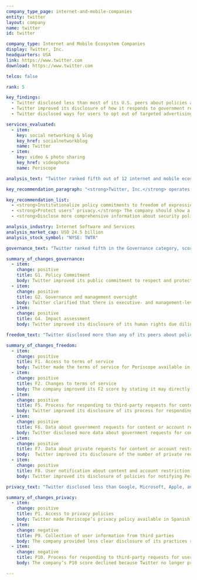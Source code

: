 ```yaml
---
company_type_page: internet-and-mobile-companies
entity: twitter
layout: company
name: twitter
id: twitter

company_type: Internet and Mobile Ecosystem Companies
display: Twitter, Inc.
headquarters: USA
link: https://www.twitter.com
download: https://www.twitter.com

telco: false

rank: 5

key_findings:
  - Twitter disclosed less than most of its U.S. peers about policies affecting users’ privacy, but disclosed more about policies affecting freedom of expression than any company in the Index.
  - Twitter improved its disclosure of how it responds to government requests to remove content and restrict accounts.
  - Twitter disclosed ways for users to opt out of targeted advertising, which indicates that targeted advertising is on by default. In a setback for user privacy, the company disclosed it no longer responds to “Do Not Track” signals from users asking the company not to track them across third-party websites.

services_evaluated:
  - item:
    key: social networking & blog
    key_href: socialnetworkblog
    name: Twitter
  - item:
    key: video & photo sharing
    key_href: videophoto
    name: Periscope

analysis_text: "Twitter ranked fifth out of 12 internet and mobile ecosystem companies, disclosing less about its policies affecting privacy than most of its U.S. peers. The company’s score improved in the 2018 Index due to improved public commitments to users’ freedom of expression and greater clarity in its transparency reporting on content removal requests. However, Twitter’s privacy score declined due to a change in its privacy policy stating that the company no longer responds to “Do Not Track” signals, and a lack of clear examples about how it implements its process for responding to government or private requests for user information. In addition,<a href=\"https://www.congress.gov/bill/114th-congress/house-bill/2048\" target=\"_blank\">U.S. law</a> prevents companies from disclosing the exact number of government requests for stored and real-time user information they receive, which prevented Twitter from being fully transparent in that area."

key_recommendation_paragraph: "<strong>Twitter, Inc.</strong> operates a global social sharing platform with products and services that allow users to create, share, and find content on the Twitter social network and to livestream videos on Periscope. Twitter also provides advertising services and developer tools."

key_recommendation_list:
  - <strong>Institutionalize policy commitments to freedom of expression and privacy.</strong> Twitter should demonstrate that it has institutionalized comments to respect users' digital rights by disclosing whether and how it is implementing policies such as employee training and human rights impact assessments.
  - <strong>Protect users’ privacy.</strong> The company should show a stronger commitment to protect users' privacy by not sharing users' information for targeted advertising unless they opt in. It should also commit to respect signals from users to not track them across third-party websites.
  - <strong>Disclose more comprehensive information about security policies and practices.</strong> Twitter should improve its disclosure of its internal processes for keeping user data secure, including the company’s policies for responding to data breaches.

analysis_industry: Internet Software and Services
analysis_market_cap: USD 24.5 billion
analysis_stock_symbol: "NYSE: TWTR"

governance_text: "Twitter ranked fifth in the Governance category, scoring lower than most U.S. internet and mobile ecosystem companies evaluated, despite some notable improvements. The company strengthened its public commitment to respect users’ freedom of expression and privacy (G1), improved its disclosure of senior-level oversight over these issues (G2), and disclosed a commitment to conduct human rights risk assessments when launching new products or entering into new markets (G4). While it disclosed that it regularly engages with a range of stakeholders on freedom of expression and privacy issues (G5), Twitter is not a member of a multi-stakeholder initiative like the Global Network Initiative (GNI), whose members not only make commitments but also undergo independent assessments to verify whether they have implemented and institutionalized them. As a result, Twitter’s disclosure in the Governance category suffered compared to its other U.S.-based peers."

summary_of_changes_governance:
  - item:
    change: positive
    title: G1. Policy Commitment
    body: Twitter improved its public commitment to respect and protect freedom of expression and privacy rights by publishing a new policy ("Defending and respecting the rights of people using our service") that articulates a clear commitment to defend users' rights.
  - item:
    change: positive
    title: G2. Governance and management oversight
    body: Twitter clarified that there is executive- and management-level oversight over freedom of expression and privacy issues within the company.
  - item:
    change: positive
    title: G4. Impact assessment
    body: Twitter improved its disclosure of its human rights due diligence practices by explaining that it evaluates risks associated with launching new activities, services, or entering into new markets.

freedom_text: "Twitter disclosed more than any of its peers about policies affecting freedom of expression.<br /><br /><strong>Content and account restrictions:</strong> Twitter disclosed more than any other internet and mobile ecosystem company about its process for terms of service enforcement (F3, F4, F8). It disclosed more than most other companies about why it may restrict content or accounts (F3). It was one of only four companies, including Facebook, Microsoft, and Google, to disclose any data about its terms of service enforcement, reporting the number of accounts it restricted due to terrorist content and from legal requests to remove content or restrict accounts for violating Twitter’s rules (F4). However, the data did not include all of the actions the company might take to enforce its rules.<br /><br /><strong>Content and account restriction requests:</strong> Twitter disclosed less than Google and Oath about how it handles government and private requests to restrict content or accounts (F5-F7). It disclosed more data about government requests to restrict content or accounts than several of its U.S. peers (F6), and it provided more data than any other company about private requests to restrict content or accounts (F7).<br /><br /><strong>Identity policy:</strong> Twitter and Microsoft were the only two internet and mobile ecosystem companies that disclosed that they <a href=\"https://help.twitter.com/articles/41949?lang=en\" target=\"_blank\">do not require users to verify their identity</a> with a government-issued ID or other information tied to their offline identity (F11)."

summary_of_changes_freedom:
  - item:
    change: positive
    title: F1. Access to terms of service
    body: Twitter made the terms of service for Periscope available in Spanish.
  - item:
    change: positive
    title: F2. Changes to terms of service
    body: The company improved its F2 score by stating it may directly notify Periscope users of changes to its terms of service policy.
  - item:
    change: positive
    title: F5. Process for responding to third-party requests for content or account restriction
    body: Twitter improved its disclosure of its process for responding to requests to remove content or restrict accounts, from foreign governments and private parties, and provided examples of how it responds to government requests.
  - item:
    change: positive
    title: F6. Data about government requests for content or account restriction
    body: Twitter disclosed more data about government requests for content and account restrictions it received for Periscope, including the number of accounts affected, pieces of content specified for removal, and the number of such requests with which it complied.
  - item:
    change: positive
    title: F7. Data about private requests for content or account restriction
    body:  Twitter improved its disclosure of the number of private requests for content and account removals or restrictions it received and with which it complied.
  - item:
    change: positive
    title: F8. User notification about content and account restriction
    body: Twitter improved its disclosure of policies for notifying Periscope users when their content has been removed due to copyright restrictions, or when their account has been restricted.

privacy_text: "Twitter disclosed less than Google, Microsoft, Apple, and Oath about policies affecting users’ privacy, but more than Facebook.<br /><br /><strong>Handling of user information:</strong> Twitter offered more information than all other internet and mobile ecosystem companies about how it handles user information, but still fell short of Index benchmarks (P3-P9). It clearly disclosed what types of user information it collects (P3), but was less clear about what information it shares and with whom (P4). It disclosed more than any other company about how long it retains user information (P6), but disclosed little about whether users could access the information the company holds about them (P8). The company provides users with options for controlling how their information is collected for targeted advertising, suggesting targeted advertising is on by default (P7). Twitter’s revised privacy policy made its practices of tracking users across third-party websites less clear (P9). The company also disclosed it no longer respects “Do Not Track” (DNT) signals (P9).<br /><br /><strong>Requests for user information:</strong> Twitter disclosed more than most of its peers, apart from Microsoft and Google, about how it handles government and private requests to hand over use data (P10-P12). Like most companies, it clearly disclosed its processes for responding to government requests for user information, but not for private requests it received (P10). It tied with Facebook for disclosing the most data on government and private requests for user information it received (P11).<br /><br /><strong>Security:</strong> Twitter provided little information about its security policies, scoring higher than only Baidu, Samsung, and Tencent on these indicators (P13-P18). Like most companies, it failed to disclose any information about its policies for responding to data breaches (P15). It also lacked clear disclosure of whether it encrypts user communications and private content (P16)."

summary_of_changes_privacy:
  - item:
    change: positive
    title: P1. Access to privacy policies
    body: Twitter made Periscope’s privacy policy available in Spanish.
  - item:
    change: negative
    title: P9. Collection of user information from third parties
    body: The company provided less clear disclosure of its practices related to how it tracks users across the internet, and disclosed it no longer respects “Do Not Track” signals from users asking the company not to track  them on third-party websites.
  - item:
    change: negative
    title: P10. Process for responding to third-party requests for user information
    body: The company’s P10 score declined because Twitter no longer provide an example of how it implements its process to respond to private requests.

---
```

